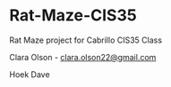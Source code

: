 # Rat-Maze-CIS35
Rat Maze project for Cabrillo CIS35 Class

Clara Olson - clara.olson22@gmail.com

Hoek Dave
